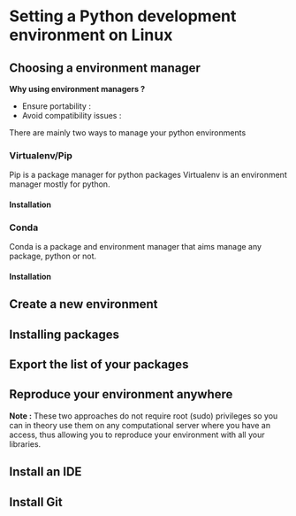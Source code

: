# Setting a Python development environment on Linux

## Choosing a environment manager

**Why using environment managers ?**

- Ensure portability : 
- Avoid compatibility issues :


There are mainly two ways to manage your python environments

### Virtualenv/Pip
Pip is a package manager for python packages
Virtualenv is an environment manager mostly for python.

#### Installation

### Conda
Conda is a package and environment manager that aims manage any package, python or not. 

#### Installation

## Create a new environment

## Installing packages

## Export the list of your packages

## Reproduce your environment anywhere

**Note :**
These two approaches do not require root (sudo) privileges so you can in theory use them on any computational server where you have an access, thus allowing you to reproduce your environment with all your libraries.

## Install an IDE

## Install Git